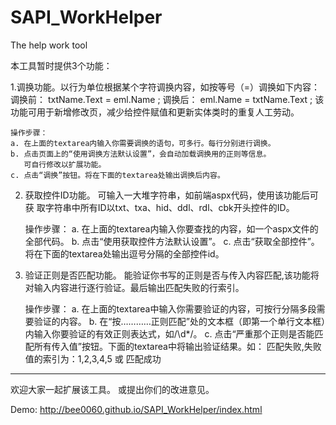SAPI_WorkHelper
===============

The help work tool

本工具暂时提供3个功能：

1.调换功能。以行为单位根据某个字符调换内容，如按等号（=）调换如下内容：
    调换前：  txtName.Text = eml.Name ;
    调换后：  eml.Name = txtName.Text ;
    该功能可用于新增修改页，减少给控件赋值和更新实体类时的重复人工劳动。

    操作步骤：
    a. 在上面的textarea内输入你需要调换的语句，可多行。每行分别进行调换。
    b. 点击页面上的“使用调换方法默认设置”，会自动加载调换用的正则等信息。
       可自行修改以扩展功能。
    c. 点击“调换”按钮。将在下面的textarea处输出调换后内容。
    
 
 2. 获取控件ID功能。 可输入一大堆字符串，如前端aspx代码，使用该功能后可获
    取字符串中所有ID以txt、txa、hid、ddl、rdl、cbk开头控件的ID。
	
    操作步骤：
    a. 在上面的textarea内输入你要查找的内容，如一个aspx文件的全部代码。
    b. 点击“使用获取控件方法默认设置”。
    c. 点击“获取全部控件”。将在下面的textarea处输出逗号分隔的全部控件id。


3. 验证正则是否匹配功能。 能验证你书写的正则是否与传入内容匹配,该功能将
   对输入内容进行逐行验证。最后输出匹配失败的行索引。

    操作步骤：
    a. 在上面的textarea中输入你需要验证的内容，可按行分隔多段需要验证的内容。
    b. 在“按…………正则匹配”处的文本框（即第一个单行文本框）内输入你要验证的有效正则表达式，如/\d*/。
    c. 点击“严重那个正则是否能匹配所有传入值”按钮。下面的textarea中将输出验证结果。如：
		匹配失败,失败值的索引为：1,2,3,4,5
	或
		匹配成功
			
-----------------------------------------------------------------------------------

欢迎大家一起扩展该工具。 或提出你们的改进意见。

Demo: http://bee0060.github.io/SAPI_WorkHelper/index.html